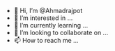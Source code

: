- 👋 Hi, I’m @Ahmadrajpot
- 👀 I’m interested in ...
- 🌱 I’m currently learning ...
- 💞️ I’m looking to collaborate on ...
- 📫 How to reach me ...

<!---
Ahmadrajpot/Ahmadrajpot is a ✨ special ✨ repository because its `README.md` (this file) appears on your GitHub profile.
You can click the Preview link to take a look at your changes

